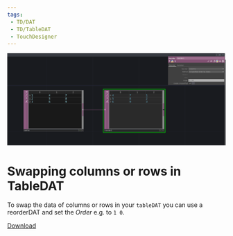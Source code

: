 ```yaml
---
tags:
 - TD/DAT
 - TD/TableDAT
 - TouchDesigner
---
```


![How to swap the columns of your tableDAT](./img/SwappingColsRowsTable.png)
# Swapping columns or rows in TableDAT

To swap the data of columns or rows in your `tableDAT` you can use a reorderDAT and set the *Order* e.g. to `1 0`.

[Download](./files/swapColRowsData.tox)    